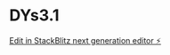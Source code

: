 # DYs3.1

[Edit in StackBlitz next generation editor ⚡️](https://stackblitz.com/~/github.com/chawky13/DYs3.1)